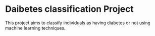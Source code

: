 # Daibetes classification Project

This project aims to classify individuals as having diabetes or not using machine learning techniques.
